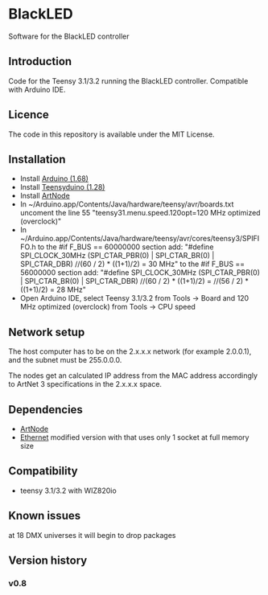 # BlackLED
Software for the BlackLED controller

Introduction
------------
Code for the Teensy 3.1/3.2 running the BlackLED controller. Compatible with Arduino IDE.

Licence
-------
The code in this repository is available under the MIT License.

Installation
------------
- Install [Arduino (1.68)](https://www.arduino.cc/en/Main/OldSoftwareReleases#previous)
- Install [Teensyduino (1.28)](https://www.pjrc.com/teensy/td_download.html)
- Install [ArtNode](https://github.com/vertigo-dk/ArtNode) 
- In ~/Arduino.app/Contents/Java/hardware/teensy/avr/boards.txt 
	uncoment the line 55 "teensy31.menu.speed.120opt=120 MHz optimized (overclock)"
- In ~/Arduino.app/Contents/Java/hardware/teensy/avr/cores/teensy3/SPIFIFO.h
	to the #if F_BUS == 60000000 section add: 
	"#define SPI_CLOCK_30MHz   (SPI_CTAR_PBR(0) | SPI_CTAR_BR(0) | SPI_CTAR_DBR) //(60 / 2) * ((1+1)/2) = 30 MHz" 
	to the #if F_BUS == 56000000 section add: 
	"#define SPI_CLOCK_30MHz   (SPI_CTAR_PBR(0) | SPI_CTAR_BR(0) | SPI_CTAR_DBR) //(60 / 2) * ((1+1)/2) = //(56 / 2) * ((1+1)/2) = 28 MHz"
- Open Arduino IDE, select Teensy 3.1/3.2 from Tools -> Board 
	and 120 MHz optimized (overclock) from Tools -> CPU speed


Network setup
-----------
The host computer has to be on the 2.x.x.x network (for example 2.0.0.1), and the subnet must be 255.0.0.0. 

The nodes get an calculated IP address from the MAC address accordingly to ArtNet 3 specifications in the 2.x.x.x space.

Dependencies
------------
- [ArtNode](https://github.com/vertigo-dk/ArtNode) 
- [Ethernet](https://github.com/alex-Arc/Ethernet/tree/Selectable-socket-number) 
	modified version with that uses only 1 socket at full memory size


Compatibility
------------
- teensy 3.1/3.2 with WIZ820io

Known issues
------------
at 18 DMX universes it will begin to drop packages 

Version history
------------

### v0.8
